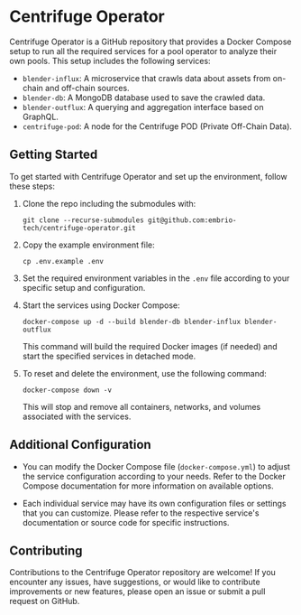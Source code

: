 # Centrifuge Operator

Centrifuge Operator is a GitHub repository that provides a Docker Compose setup to run all the required services for a pool operator to analyze their own pools. This setup includes the following services:

- `blender-influx`: A microservice that crawls data about assets from on-chain and off-chain sources.
- `blender-db`: A MongoDB database used to save the crawled data.
- `blender-outflux`: A querying and aggregation interface based on GraphQL.
- `centrifuge-pod`: A node for the Centrifuge POD (Private Off-Chain Data).

## Getting Started

To get started with Centrifuge Operator and set up the environment, follow these steps:

1. Clone the repo including the submodules with:
    ```
    git clone --recurse-submodules git@github.com:embrio-tech/centrifuge-operator.git
    ```

1. Copy the example environment file:
    ```
    cp .env.example .env
    ```

1. Set the required environment variables in the `.env` file according to your specific setup and configuration.

1. Start the services using Docker Compose:
    ```
    docker-compose up -d --build blender-db blender-influx blender-outflux
    ```

    This command will build the required Docker images (if needed) and start the specified services in detached mode.

1. To reset and delete the environment, use the following command:
    ```
    docker-compose down -v
    ```
    
    This will stop and remove all containers, networks, and volumes associated with the services.

## Additional Configuration

- You can modify the Docker Compose file (`docker-compose.yml`) to adjust the service configuration according to your needs. Refer to the Docker Compose documentation for more information on available options.

- Each individual service may have its own configuration files or settings that you can customize. Please refer to the respective service's documentation or source code for specific instructions.

## Contributing

Contributions to the Centrifuge Operator repository are welcome! If you encounter any issues, have suggestions, or would like to contribute improvements or new features, please open an issue or submit a pull request on GitHub.




